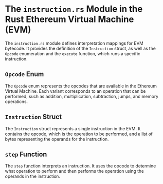 # The `instruction.rs` Module in the Rust Ethereum Virtual Machine (EVM)

The `instruction.rs` module defines interpretation mappings for EVM bytecode. It provides the definition of the `Instruction` struct, as well as the `Opcode` enumeration and the `execute` function, which runs a specific instruction.

## `Opcode` Enum

The `Opcode` enum represents the opcodes that are available in the Ethereum Virtual Machine. Each variant corresponds to an operation that can be performed, such as addition, multiplication, subtraction, jumps, and memory operations.

## `Instruction` Struct

The `Instruction` struct represents a single instruction in the EVM. It contains the opcode, which is the operation to be performed, and a list of bytes representing the operands for the instruction.

## `step` Function

The `step` function interprets an instruction. It uses the opcode to determine what operation to perform and then performs the operation using the operands in the instruction.